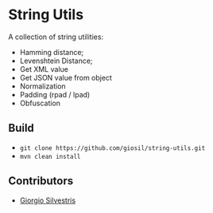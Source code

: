 # String Utils

A collection of string utilities:

* Hamming distance;
* Levenshtein Distance;
* Get XML value
* Get JSON value from object
* Normalization
* Padding (rpad / lpad)
* Obfuscation

## Build

- `git clone https://github.com/giosil/string-utils.git`
- `mvn clean install`

## Contributors

* [Giorgio Silvestris](https://github.com/giosil)
